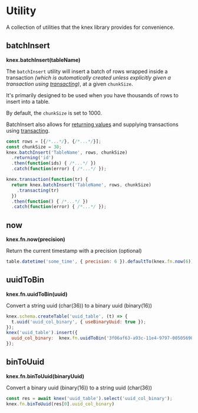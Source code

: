 # Utility

A collection of utilities that the knex library provides for convenience.

## batchInsert
**knex.batchInsert(tableName)**

The `batchInsert` utility will insert a batch of rows wrapped inside a transaction _(which is automatically created unless explicitly given a transaction using [transacting](/guide/query-builder#transacting))_, at a given `chunkSize`.

It's primarily designed to be used when you have thousands of rows to insert into a table.

By default, the `chunkSize` is set to 1000.

BatchInsert also allows for [returning values](/guide/query-builder#returning) and supplying transactions using [transacting](/guide/query-builder#transacting).

```js
const rows = [{/*...*/}, {/*...*/}];
const chunkSize = 30;
knex.batchInsert('TableName', rows, chunkSize)
  .returning('id')
  .then(function(ids) { /*...*/ })
  .catch(function(error) { /*...*/ });

knex.transaction(function(tr) {
  return knex.batchInsert('TableName', rows, chunkSize)
    .transacting(tr)
  })
  .then(function() { /*...*/ })
  .catch(function(error) { /*...*/ });
```

## now

**knex.fn.now(precision)**

Return the current timestamp with a precision (optional)

```js
table.datetime('some_time', { precision: 6 }).defaultTo(knex.fn.now(6))
```

## uuidToBin

**knex.fn.uuidToBin(uuid)**

Convert a string uuid (char(36)) to a binary uuid (binary(16))

```js
knex.schema.createTable('uuid_table', (t) => {
  t.uuid('uuid_col_binary', { useBinaryUuid: true });
});
knex('uuid_table').insert({
  uuid_col_binary:  knex.fn.uuidToBin('3f06af63-a93c-11e4-9797-00505690773f'),
});
```

## binToUuid

**knex.fn.binToUuid(binaryUuid)**

Convert a binary uuid (binary(16)) to a string uuid (char(36))

```js
const res = await knex('uuid_table').select('uuid_col_binary');
knex.fn.binToUuid(res[0].uuid_col_binary)
```
